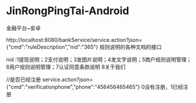 # JinRongPingTai-Android
金融平台~安卓


http://localhost:8080/bankService/service.action?json={"cmd":"ruleDescription","nid":"365"}              规则说明的各种文档的接口

nid :1提现说明；2支付说明；3发图片说明；4发文字说明；5商户规则说明管理；6用户规则说明管理；7认证同意条款说明
    8关于我们


   //是否已经注册
    service.action?json= {"cmd":"verificationphone","phone":"456456465465"}
    0没有注册，1已经注册